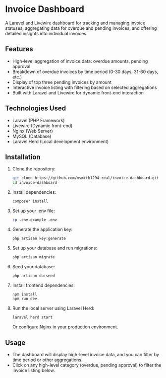 # Invoice Dashboard

A Laravel and Livewire dashboard for tracking and managing invoice statuses, aggregating data for overdue and pending invoices, and offering detailed insights into individual invoices.

## Features
- High-level aggregation of invoice data: overdue amounts, pending approval
- Breakdown of overdue invoices by time period (0-30 days, 31-60 days, etc.)
- Display of top three pending invoices by amount
- Interactive invoice listing with filtering based on selected aggregations
- Built with Laravel and Livewire for dynamic front-end interaction

## Technologies Used
- Laravel (PHP Framework)
- Livewire (Dynamic front-end)
- Nginx (Web Server)
- MySQL (Database)
- Laravel Herd (Local development environment)

## Installation

1. Clone the repository:
   ```bash
   git clone https://github.com/msmith1294-real/invoice-dashboard.git
   cd invoice-dashboard

2. Install dependencies:
   ```bash
   composer install

3. Set up your .env file:
   ```bash
   cp .env.example .env

4. Generate the application key:
   ```bash
   php artisan key:generate

5. Set up your database and run migrations:
   ```bash
   php artisan migrate

6. Seed your database:
   ```bash
   php artisan db:seed

7. Install frontend dependencies:
   ```bash
   npm install
   npm run dev

8. Run the local server using Laravel Herd:
   ```bash
   laravel herd start
   ```
   
   Or configure Nginx in your production environment.
  
## Usage
- The dashboard will display high-level invoice data, and you can filter by time period or other aggregations.
- Click on any high-level category (overdue, pending approval) to filter the invoice listing below.
